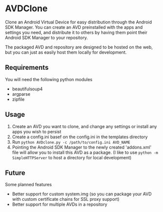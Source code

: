 AVDClone
========

Clone an Android Virtual Device for easy distribution through the Android SDK Manager.  You can create an AVD preinstalled with the apps and settings you need, and distribute it to others by having them point their Android SDK Manager to your repository.

The packaged AVD and repository are designed to be hosted on the web, but you can just as easily host them locally for development.

Requirements
------------
You will need the following python modules

* beautifulsoup4
* argparse
* zipfile

Usage
-----
1. Create an AVD you want to clone, and change any settings or install any apps you wish to persist
2. Create a config.ini basef on the config.ini in the templates directory
3. Run `python AVDclone.py -c /path/to/config.ini AVD_NAME`
4. Pointing the Android SDK Manager to the newly created 'addons.xml' file will allow you to install this AVD as a package. (I like to use `python -m SimpleHTTPServer` to host a directory for local development)

Future
------
Some planned features

* Better support for custom system.img (so you can package your AVD with custom certificate chains for SSL proxy support)
* Better support for multiple AVDs in a repository
